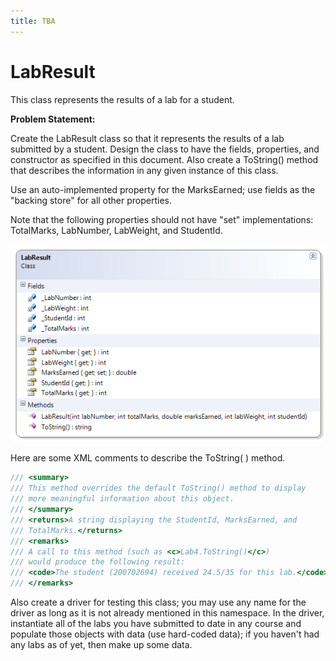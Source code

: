 ```yaml
---
title: TBA
---
```

# LabResult

This class represents the results of a lab for a student. 

**Problem Statement:**

Create the LabResult class so that it represents the results of a lab submitted by a student. Design the class to have the fields, properties, and constructor as specified in this document. Also create a ToString() method that describes the information in any given instance of this class.

Use an auto-implemented property for the MarksEarned; use fields as the "backing store" for all other properties.

Note that the following properties should not have "set" implementations: TotalMarks, LabNumber, LabWeight, and StudentId. 

![LabResult Class Diagram](./C-LabResult.png)

Here are some XML comments to describe the ToString( ) method.

```csharp
/// <summary>
/// This method overrides the default ToString() method to display 
/// more meaningful information about this object.
/// </summary>
/// <returns>A string displaying the StudentId, MarksEarned, and 
/// TotalMarks.</returns>
/// <remarks>
/// A call to this method (such as <c>Lab4.ToString()</c>) 
/// would produce the following result:
/// <code>The student (200702694) received 24.5/35 for this lab.</code>
/// </remarks>
```

Also create a driver for testing this class; you may use any name for the driver as long as it is not already mentioned in this namespace. In the driver, instantiate all of the labs you have submitted to date in any course and populate those objects with data (use hard-coded data); if you haven't had any labs as of yet, then make up some data.
